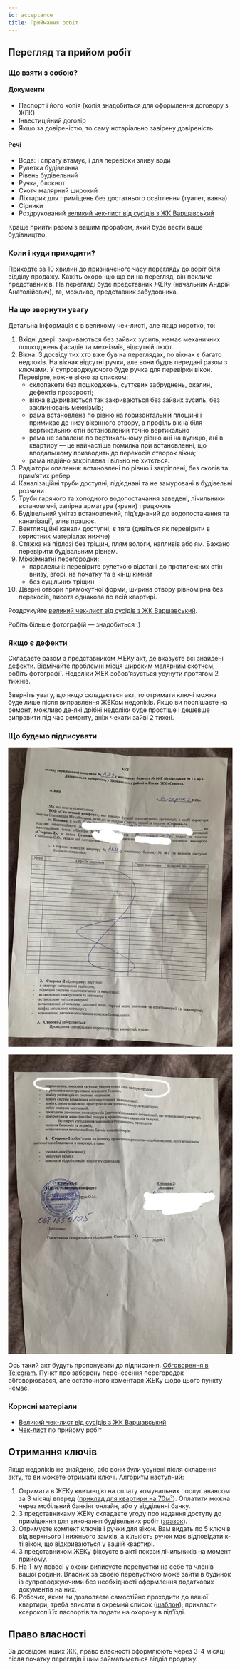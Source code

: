 ```yaml
---
id: acceptance
title: Приймання робіт
---
```


## Перегляд та прийом робіт

### Що взяти з собою?

#### Документи

- Паспорт і його копія (копія знадобиться для оформлення договору з ЖЕК)
- Інвестиційний договір
- Якщо за довіреністю, то саму нотаріально завірену довіреність

#### Речі

- Вода: і спрагу втамує, і для перевірки зливу води
- Рулетка будівельна
- Рівень будівельний
- Ручка, блокнот
- Скотч малярний широкий
- Ліхтарик для приміщень без достатнього освітлення (туалет, ванна)
- Сірники
- Роздрукований [великий чек-лист від сусідів з ЖК Варшавський](/wiki/acceptance/Checklist_varsh.pdf)

Краще прийти разом з вашим прорабом, який буде вести ваше будівництво.

### Коли і куди приходити?

Приходте за 10 хвилин до призначеного часу перегляду до воріт біля відділу продажу.
Кажіть охоронцю що ви на перегляд, він покличе представників.
На перегляді буде представник ЖЕКу (начальник Андрій Анатолійович), та, можливо, представник забудовника.

### На що звернути увагу

Детальна інформація є в великому чек-листі, але якщо коротко, то:

1. Вхідні двері: закриваються без зайвих зусиль, немає механичних пошкоджень фасадів та мехнізмів, відсутній люфт.
2. Вікна. З досвіду тих хто вже був на переглядах, по вікнах є багато недлоків. На вікнах відсутні ручки, але вони будть
передані разом з ключами. У супроводжуючого буде ручка для перевірки вікон. Перевірте, кожне вікно за списком:
     - склопакети без пошкоджень, суттєвих забруднень, окалин, дефектів прозорості;
     - вікна відкриваються так закриваються без зайвих зусиль, без заклинювань мехнізмів;
     - рама встановлена по рівню на горизонтальній площині і примикає до низу віконного отвору, а профіль вікна біля вертикальних
       стін встановлений точно вертикально
     - рама не завалена по вертикальному рівню ані на вулицю, ані в квартиру — це найчастіша помилка при встановленні,
       що вподальшому призводить до перекосів створок вікна;
     - рама надійно закріплена і вільно не хитється.
3. Радіатори опалення: встановлені по рівню і закріплені, без сколів та прим’ятих ребер
4. Каналізаційні труби доступні, під’єднані та не замуровані в будівельні розчини
5. Труби гарячого та холодного водопостачання заведені, лічильники встановлені, запірна арматура (крани) працюють
6. Будівельний унітаз встановлений, під’єднаний до водопостачання та каналізації, злив працює.
7. Вентлияційні канали доступні, є тяга (дивіться як перевірити в користних матеріалах нижче)
8. Стяжка на підлозі без тріщин, плям вологи, напливів або ям. Бажано перевірити будівальним рівнем.
9. Міжкімнатні перегородки:
     - паралельні: перевірите рулеткою відстані до протилежних стін внизу, вгорі, на початку та в кінці кімнат
     - без суцільних тріщин
10. Дверні отвори прямокутної форми, ширина отвору рівномірна без перекосів, висота однакова по всій квартирі.

Роздрукуйте [великий чек-лист від сусідів з ЖК Варшавський](/wiki/acceptance/Checklist_varsh.pdf).

Робіть більше фотографій — знадобиться :)

### Якщо є дефекти

Складаєте разом з представником ЖЕКу акт, де вказуєте всі знайдені дефекти. Відмічайте проблемні місця
широким малярним скотчем, робіть фотографії. Недоліки ЖЕК зобов’язується усунути протягом 2 тижнів.

Зверніть увагу, що якщо складається акт, то отримати ключі можна буде лише після виправлення ЖЕКом недоліків.
Якщо ви поспішаєте на ремонт, можливо де-які дрібні недоліки буде простіше і дешевше виправити під час ремонту, аніж чекати
зайві 2 тижні.

### Що будемо підписувати

![](/wiki/acceptance/2019-08-2300.05.54.jpg)

![](/wiki/acceptance/2019-08-2300.06.02.jpg)

Ось такий акт будуть пропонувати до підписання. [Обговорення в Telegram](https://t.me/Seven_chat/23679).
Пункт про заборону перенесення перегородок обговорювався, але остаточного коментаря ЖЕКу щодо цього пункту немає.

### Корисні матеріали

- [Великий чек-лист від сусідів з ЖК Варшавський](/wiki/acceptance/Checklist_varsh.pdf)
- [Чек-лист](https://t.me/Seven_news1/115) по прийому робіт

## Отримання ключів

Якщо недоліків не знайдено, або вони були усунені після складення акту,
то ви можете отримати ключі. Алгоритм наступний:

1. Отримати в ЖЕКу квитанцію на сплату комунальних послуг авансом за 3
   місяці вперед
   ([приклад для квартири на 70м²](/wiki/acceptance/invoice.jpg)).
   Оплатити можна через мобільний банкінг онлайн, або у відділенні
   банку.
2. З представникаму ЖЕКу складаєте угоду про надання доступу до
   приміщення для виконання будівельних робіт
   ([зразок](/wiki/acceptance/agreement.jpg)).
3. Отримуєте комлект ключів і ручки для вікон. Вам видать по 5 ключів
   від верхнього і нижнього замків, а кількість ручок має відповідати
   к-ті вікон, що відкриваються у вашій квартирі. 
4. З представником ЖЕКу фіксуєте в акті покази лічильників на момент
   прийому.
5. На 1-му повесі у охони виписуєте перепустки на себе та членів вашої
   родини. Власник за своєю перепусткою може зайти в будинок із
   супроводжуючими без необхідності оформлення додаткових документів на
   них.
6. Робочих, яким ви дозволяєте самостійно проходити до вашої квартири,
   треба вписати в окремий список
   ([шаблон](/wiki/operational/guard_workers_permit.pdf)), прикласти
   ксерокопії їх паспортів та подати на охорону в під’їзді.

## Право власності

За досвідом інших ЖК, право власності оформлюють через 3-4 місяці після початку переглдів і цим займатиметься відділ продажу.

